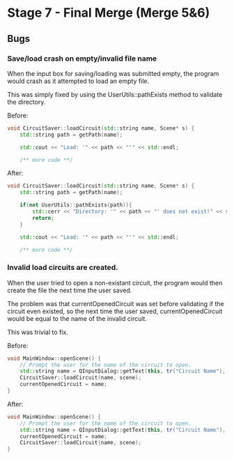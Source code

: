 # Stage 7 - Final Merge (Merge 5&6)

## Bugs

### Save/load crash on empty/invalid file name

When the input box for saving/loading was submitted empty, the program would crash as it attempted to load
an empty file.

This was simply fixed by using the UserUtils::pathExists method to validate the directory.

Before:

```cpp
void CircuitSaver::loadCircuit(std::string name, Scene* s) {
    std::string path = getPath(name);

    std::cout << "Load: '" << path << "'" << std::endl;

    /** more code **/
```

After:

```cpp
void CircuitSaver::loadCircuit(std::string name, Scene* s) {
    std::string path = getPath(name);

    if(not UserUtils::pathExists(path)){
        std::cerr << "Directory: '" << path << "' does not exist!" << std::endl;
        return;
    }

    std::cout << "Load: '" << path << "'" << std::endl;

    /** more code **/
```

### Invalid load circuits are created.

When the user tried to open a non-existant circuit, the program would then create the file the next time the user saved.

The problem was that currentOpenedCircuit was set before validating if the circuit even existed, so the next time the user
saved, currentOpenedCircuit would be equal to the name of the invalid circuit.

This was trivial to fix.

Before:

```cpp
void MainWindow::openScene() {
    // Prompt the user for the name of the circuit to open.
    std::string name = QInputDialog::getText(this, tr("Circuit Name"), tr("Name")).toStdString();
    CircuitSaver::loadCircuit(name, scene);
    currentOpenedCircuit = name;
}
```

After:

```cpp
void MainWindow::openScene() {
    // Prompt the user for the name of the circuit to open.
    std::string name = QInputDialog::getText(this, tr("Circuit Name"), tr("Name")).toStdString();
    currentOpenedCircuit = name;
    CircuitSaver::loadCircuit(name, scene);
}
```
